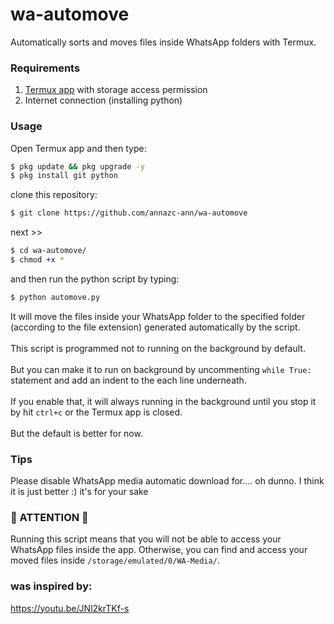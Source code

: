 <h1>wa-automove</h1>
<p>Automatically sorts and moves files inside WhatsApp folders with Termux.</>

### Requirements
1. [Termux app](https://play.google.com/store/apps/details?id=com.termux) with storage access permission
2. Internet connection (installing python) 

### Usage
Open Termux app and then type:
```bash
$ pkg update && pkg upgrade -y
$ pkg install git python
```
clone this repository:
```bash
$ git clone https://github.com/annazc-ann/wa-automove
```
next >>
```bash
$ cd wa-automove/
$ chmod +x *
```
and then run the python script by typing:
```bash
$ python automove.py
```
<p>It will move the files inside your WhatsApp folder to the specified folder (according to the file extension) generated automatically by the script.
<br><br>This script is programmed not to running on the background by default. <br><br>
But you can make it to run on background by uncommenting <code>while True:</code> statement and add an indent to the each line underneath. <br><br>
If you enable that, it will always running in the background until you stop it by hit <code>ctrl+c</code> or the Termux app is closed. <br><br>
But the default is better for now.</p>

### Tips
Please disable WhatsApp media automatic download for.... oh dunno. I think it is just better :) it's for your sake

<h3>🚨 ATTENTION 🚨</h3>
Running this script means that you will not be able to access 
your WhatsApp files inside the app. Otherwise, you can find and access your moved files inside 
<code>/storage/emulated/0/WA-Media/</code>.

### was inspired by:
https://youtu.be/JNl2krTKf-s

